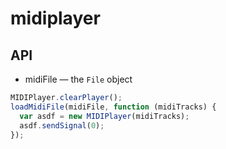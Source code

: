 # midiplayer

## API

+ midiFile — the ```File``` object

```javascript
MIDIPlayer.clearPlayer();
loadMidiFile(midiFile, function (midiTracks) {
  var asdf = new MIDIPlayer(midiTracks);
  asdf.sendSignal(0);
});
```
